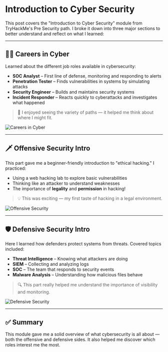 # Introduction to Cyber Security

This post covers the "Introduction to Cyber Security" module from TryHackMe's Pre Security path.
I broke it down into three major sections to better understand and reflect on what I learned:

---

## 🧑‍💻 Careers in Cyber
Learned about the different job roles available in cybersecurity:

- **SOC Analyst** – First line of defense, monitoring and responding to alerts
- **Penetration Tester** – Finds vulnerabilities in systems by simulating attacks
- **Security Engineer** – Builds and maintains security systems
- **Incident Responder** – Reacts quickly to cyberattacks and investigates what happened

> 📝 I enjoyed seeing the variety of paths — it helped me think about where I might fit.

![Careers in Cyber](./images/intro-careers.png)

---

## 🗡️ Offensive Security Intro
This part gave me a beginner-friendly introduction to "ethical hacking." I practiced:

- Using a web hacking lab to explore basic vulnerabilities
- Thinking like an attacker to understand weaknesses
- The importance of **legality** and **permission** in hacking!

> 💡 This was exciting — my first taste of hacking in a legal environment.

![Offensive Security](./images/offensive-security.png)

---

## 🛡️ Defensive Security Intro
Here I learned how defenders protect systems from threats.
Covered topics included:

- **Threat Intelligence** – Knowing what attackers are doing
- **SIEM** – Collecting and analyzing logs
- **SOC** – The team that responds to security events
- **Malware Analysis** – Understanding how malicious files behave

> 🔍 This part really helped me understand the importance of visibility and monitoring.

![Defensive Security](./images/defensive-security.png)

---

## ✅ Summary
This module gave me a solid overview of what cybersecurity is all about — both the offensive and defensive sides. It also helped me discover which roles interest me the most.


